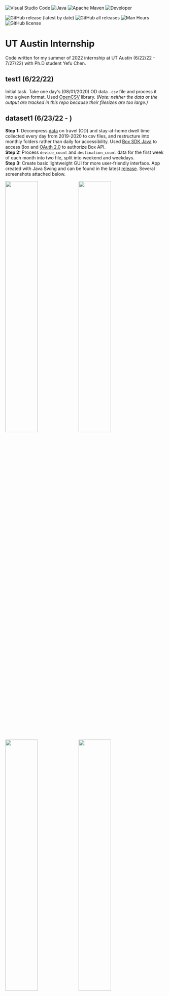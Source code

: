 ![Visual Studio Code](https://img.shields.io/badge/Visual%20Studio%20Code-0078d7.svg?style=for-the-badge&logo=visual-studio-code&logoColor=white) 
![Java](https://img.shields.io/badge/java-%23ED8B00.svg?style=for-the-badge&logo=java&logoColor=white) 
![Apache Maven](https://img.shields.io/badge/Apache%20Maven-C71A36?style=for-the-badge&logo=Apache%20Maven&logoColor=white)
![Developer](https://img.shields.io/badge/developer-nmokey-orange?style=for-the-badge)

![GitHub release (latest by date)](https://img.shields.io/github/v/release/nmokey/UTAustinInternship?style=flat)
![GitHub all releases](https://img.shields.io/github/downloads/nmokey/UTAustinInternship/total)
![Man Hours](https://img.shields.io/endpoint?url=https%3A%2F%2Fmh.jessemillar.com%2Fhours%3Frepo%3Dhttps%3A%2F%2Fgithub.com%2Fnmokey%2FUTAustinInternship.git)
![GitHub license](https://img.shields.io/github/license/nmokey/UTAustinInternship) 
# UT Austin Internship
Code written for my summer of 2022 internship at UT Austin (6/22/22 - 7/27/22) with Ph.D student Yefu Chen.

## test1 (6/22/22)
Initial task. Take one day's (08/01/2020) OD data `.csv` file and process it into a given format. Used [OpenCSV](http://opencsv.sourceforge.net) library. *(Note: neither the data or the output are tracked in this repo because their filesizes are too large.)*

## dataset1 (6/23/22 - )
**Step 1:** Decompress [data](https://app.box.com/folder/112410303785?s=ow0x5ow78ma4hpsrti4wnho8pzdpjrtg) on travel (OD) and stay-at-home dwell time collected every day from 2019-2020 to csv files, and restructure into monthly folders rather than daily for accessibility. Used [Box SDK Java](http://opensource.box.com/box-java-sdk/) to access Box and [OAuth 2.0](https://developer.box.com/guides/authentication/oauth2/with-sdk/) to authorize Box API.  
**Step 2:** Process `device_count` and `destination_count` data for the first week of each month into two file, split into weekend and weekdays.  
**Step 3:** Create basic lightweight GUI for more user-friendly interface. App created with Java Swing and can be found in the latest [release](https://github.com/nmokey/UTAustinInternship/releases). Several screenshots attached below.

<img src="https://user-images.githubusercontent.com/77017591/179374762-63f8564b-ec13-4cca-8828-70a246a1c6cb.png" width="45%"></img> 
<img src="https://user-images.githubusercontent.com/77017591/179374628-213fd4d2-5bb2-4506-9941-0da73421d794.png" width="45%"></img> 
<img src="https://user-images.githubusercontent.com/77017591/179374946-acf0c759-ea75-4e35-a716-9b961f80cfb4.png" width="45%"></img> 
<img src="https://user-images.githubusercontent.com/77017591/179374919-cd07452f-c103-4f72-99b8-d6131e0a05c7.png" width="45%"></img>  

**Step 4:** Add `FileAggregator` functionality to app: detect processed files and aggregate each origin's information into one row. See below for example:

| Processed data (1.6 GB) | Aggregated data (7 MB) |
| ----------------------- | ---------------------- |
| <img src="https://user-images.githubusercontent.com/77017591/179430957-14a4431f-1dc6-465a-bc22-bf883260db1a.png" width=575></img> | <img src="https://user-images.githubusercontent.com/77017591/179431028-355d7020-1dc1-49ce-90a0-8e568cf882ad.png" width=550></img> |
</div>
In the aggregated file, <code>origin_count</code> represents the number of devices that left the Census Block Group (CBG) in that time period, and <code>destination_count</code> represents the number of devices that arrived in the CBG. <code>device_count</code> represents the total number of devices registered to the CBG.  
<hr/>
<sub> This project is licensed under the terms of the MIT license. </sub>
